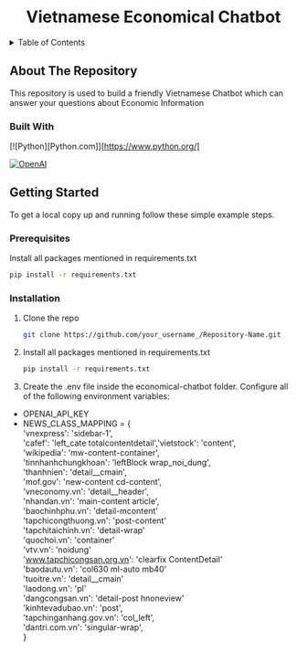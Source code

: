 <!-- PROJECT LOGO -->
<div align="center">

  <h1 align="center"><br>Vietnamese Economical Chatbot</br></h1>

</div>


<!-- TABLE OF CONTENTS -->
<details>
  <summary>Table of Contents</summary>
  <ol>
    <li>
      <a href="#about-the-repository">About The Repository</a>
      <ul>
        <li><a href="#built-with">Built With</a></li>
      </ul>
    </li>
    <li>
      <a href="#getting-started">Getting Started</a>
      <ul>
        <li><a href="#prerequisites">Prerequisites</a></li>
        <li><a href="#installation">Installation</a></li>
      </ul>
    </li>
  </ol>
</details>


<!-- ABOUT THE REPOSITORY -->
## About The Repository

This repository is used to build a friendly Vietnamese Chatbot which can answer your questions about Economic Information



### Built With
[![Python][Python.com]][https://www.python.org/]

[![OpenAI](https://upload.wikimedia.org/wikipedia/commons/thumb/f/fd/OpenAI_logo.svg/320px-OpenAI_logo.svg.png)](https://www.openai.com/)



<!-- GETTING STARTED -->
## Getting Started

To get a local copy up and running follow these simple example steps.

### Prerequisites

Install all packages mentioned in requirements.txt
   ```sh
   pip install -r requirements.txt
   ```

### Installation

1. Clone the repo
   ```sh
   git clone https://github.com/your_username_/Repository-Name.git
   ```
2. Install all packages mentioned in requirements.txt
   ```sh
   pip install -r requirements.txt
   ```
3. Create the .env file inside the economical-chatbot folder. Configure all of the following environment variables:
- OPENAI_API_KEY
- NEWS_CLASS_MAPPING = {  
        'vnexpress': 'sidebar-1',  
        'cafef': 'left_cate totalcontentdetail','vietstock': 'content',  
        'wikipedia': 'mw-content-container',  
        'tinnhanhchungkhoan': 'leftBlock wrap_noi_dung',  
        'thanhnien': 'detail__cmain',  
        'mof.gov': 'new-content cd-content',  
        'vneconomy.vn': 'detail__header',  
        'nhandan.vn': 'main-content article',  
        'baochinhphu.vn': 'detail-mcontent'  
        'tapchicongthuong.vn': 'post-content'  
        'tapchitaichinh.vn': 'detail-wrap'  
        'quochoi.vn': 'container'  
        'vtv.vn': 'noidung'  
        'www.tapchicongsan.org.vn': 'clearfix ContentDetail'  
        'baodautu.vn': 'col630 ml-auto mb40'  
        'tuoitre.vn': 'detail__cmain'  
        'laodong.vn': 'pl'  
        'dangcongsan.vn': 'detail-post hnoneview'  
        'kinhtevadubao.vn': 'post',  
        'tapchinganhang.gov.vn': 'col_left',  
        'dantri.com.vn': 'singular-wrap',  
}


